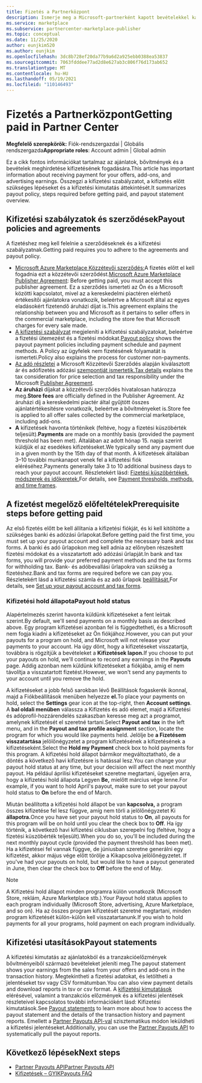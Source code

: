 ```yaml
---
title: Fizetés a Partnerközpont
description: Ismerje meg a Microsoft-partnerként kapott bevételekkel kapcsolatos kifizetéseket, például a kereskedelmi piactéri ajánlatokon, az ösztönzőprogramokon és a Felhőszolgáltató keresztül. Tartalmazza a kifizetési szabályzatot, a kifizetési hold állapotát és a kifizetési kimutatásokat.
ms.service: marketplace
ms.subservice: partnercenter-marketplace-publisher
ms.topic: conceptual
ms.date: 11/25/2020
author: eunjkim520
ms.author: eunjkim
ms.openlocfilehash: 3dc8b728ef20da77b9a6d2a925ebb0388ea53837
ms.sourcegitcommit: 7063fdddee77ad2d8e627ab3c806f76d173ab652
ms.translationtype: MT
ms.contentlocale: hu-HU
ms.lasthandoff: 05/19/2021
ms.locfileid: "110146493"
---
```

# <a name="getting-paid-in-partner-center"></a><span data-ttu-id="8865d-104">Fizetés a Partnerközpont</span><span class="sxs-lookup"><span data-stu-id="8865d-104">Getting paid in Partner Center</span></span>

<span data-ttu-id="8865d-105">**Megfelelő szerepkörök:** Fiók-rendszergazdai | Globális rendszergazda</span><span class="sxs-lookup"><span data-stu-id="8865d-105">**Appropriate roles**: Account admin | Global admin</span></span>

<span data-ttu-id="8865d-106">Ez a cikk fontos információkat tartalmaz az ajánlatok, bővítmények és a bevételek meghirdetése kifizetésének fogadására.</span><span class="sxs-lookup"><span data-stu-id="8865d-106">This article has important information about receiving payment for your offers, add-ons, and advertising earnings.</span></span> <span data-ttu-id="8865d-107">Összegzi a kifizetési szabályzatot, a kifizetés előtt szükséges lépéseket és a kifizetési kimutatás áttekintését.</span><span class="sxs-lookup"><span data-stu-id="8865d-107">It summarizes payout policy, steps required before getting paid, and payout statement overview.</span></span>

## <a name="payout-policies-and-agreements"></a><span data-ttu-id="8865d-108">Kifizetési szabályzatok és szerződések</span><span class="sxs-lookup"><span data-stu-id="8865d-108">Payout policies and agreements</span></span>

<span data-ttu-id="8865d-109">A fizetéshez meg kell felelnie a szerződéseknek és a kifizetési szabályzatnak.</span><span class="sxs-lookup"><span data-stu-id="8865d-109">Getting paid requires you to adhere to the agreements and payout policy.</span></span>

- <span data-ttu-id="8865d-110">[Microsoft Azure Marketplace Közzétevői szerződés:](/legal/marketplace/msft-publisher-agreement)A fizetés előtt el kell fogadnia ezt a közzétevői szerződést.</span><span class="sxs-lookup"><span data-stu-id="8865d-110">[Microsoft Azure Marketplace Publisher Agreement](/legal/marketplace/msft-publisher-agreement):  Before getting paid, you must accept this publisher agreement.</span></span> <span data-ttu-id="8865d-111">Ez a szerződés ismerteti az Ön és a Microsoft közötti kapcsolatot, mivel az a kereskedelmi piactéren elérhető értékesítői ajánlatokra vonatkozik, beleértve a Microsoft által az egyes eladásokért fizetendő áruházi díjat is.</span><span class="sxs-lookup"><span data-stu-id="8865d-111">This agreement explains the relationship between you and Microsoft as it pertains to seller offers in the commercial marketplace, including the store fee that Microsoft charges for every sale made.</span></span>
- <span data-ttu-id="8865d-112">[A kifizetési szabályzat](payout-policy-details.md) megjeleníti a kifizetési szabályzatokat, beleértve a fizetési ütemezést és a fizetési módokat.</span><span class="sxs-lookup"><span data-stu-id="8865d-112">[Payout policy](payout-policy-details.md) shows the payout payment policies including payment schedule and payment methods.</span></span> <span data-ttu-id="8865d-113">A Policy az ügyfelek nem fizetésének folyamatát is ismerteti.</span><span class="sxs-lookup"><span data-stu-id="8865d-113">Policy also explains the process for customer non-payments.</span></span>
- <span data-ttu-id="8865d-114">[Az adó részletei](tax-details-marketplace.md) a Microsoft Közzétevői Szerződés alapján kiválasztott ár és adófizetés adózási [szempontját ismertetik.](/legal/marketplace/msft-publisher-agreement)</span><span class="sxs-lookup"><span data-stu-id="8865d-114">[Tax details](tax-details-marketplace.md) explains the tax consideration for price selection and tax responsibility under the Microsoft [Publisher Agreement](/legal/marketplace/msft-publisher-agreement).</span></span>
- <span data-ttu-id="8865d-115">**Az áruházi** díjakat a közzétevői szerződés hivatalosan határozza meg.</span><span class="sxs-lookup"><span data-stu-id="8865d-115">**Store fees** are officially defined in the Publisher Agreement.</span></span> <span data-ttu-id="8865d-116">Az áruházi díj a kereskedelmi piactér által gyűjtött összes ajánlatértékesítésre vonatkozik, beleértve a bővítményeket is.</span><span class="sxs-lookup"><span data-stu-id="8865d-116">Store fee is applied to all offer sales collected by the commercial marketplace, including add-ons.</span></span>
- <span data-ttu-id="8865d-117">**A** kifizetések havonta történikek (feltéve, hogy a fizetési küszöbérték teljesült).</span><span class="sxs-lookup"><span data-stu-id="8865d-117">**Payments** are made on a monthly basis (provided the payment threshold has been met).</span></span> <span data-ttu-id="8865d-118">Általában az adott hónap 15. napja szerint küldjük el az esedékes kifizetéseket.</span><span class="sxs-lookup"><span data-stu-id="8865d-118">We typically send any payment due in a given month by the 15th day of that month.</span></span> <span data-ttu-id="8865d-119">A kifizetések általában 3–10 további munkanapot venek fel a kifizetési fiók eléréséhez.</span><span class="sxs-lookup"><span data-stu-id="8865d-119">Payments generally take 3 to 10 additional business days to reach your payout account.</span></span> <span data-ttu-id="8865d-120">Részletekért lásd: [Fizetési küszöbértékek, módszerek és időkeretek.](payment-thresholds-methods-timeframes.md)</span><span class="sxs-lookup"><span data-stu-id="8865d-120">For details, see [Payment thresholds, methods, and time frames](payment-thresholds-methods-timeframes.md).</span></span>

## <a name="prerequisite-steps-before-getting-paid"></a><span data-ttu-id="8865d-121">A fizetést megelőző előfeltételek</span><span class="sxs-lookup"><span data-stu-id="8865d-121">Prerequisite steps before getting paid</span></span>

<span data-ttu-id="8865d-122">Az első fizetés előtt be kell állítania a kifizetési fiókját, és ki kell kitöltötte a szükséges banki és adózási űrlapokat.</span><span class="sxs-lookup"><span data-stu-id="8865d-122">Before getting paid the first time, you must set up your payout account and complete the necessary bank and tax forms.</span></span> <span data-ttu-id="8865d-123">A banki és adó űrlapokon meg kell adnia az előnyben részesített fizetési módokat és a visszatartott adó adózási űrlapját.</span><span class="sxs-lookup"><span data-stu-id="8865d-123">In bank and tax forms, you will provide your preferred payment methods and the tax forms for withholding tax.</span></span> <span data-ttu-id="8865d-124">Bank- és adóbevallási űrlapokra van szükség a fizetéshez.</span><span class="sxs-lookup"><span data-stu-id="8865d-124">Bank and tax forms are required before we can pay you.</span></span> <span data-ttu-id="8865d-125">Részletekért lásd a kifizetési számla és az adó űrlapok [beállítását.](set-up-your-payout-account.md)</span><span class="sxs-lookup"><span data-stu-id="8865d-125">For details, see [Set up your payout account and tax forms](set-up-your-payout-account.md).</span></span>

### <a name="payout-hold-status"></a><span data-ttu-id="8865d-126">Kifizetési hold állapota</span><span class="sxs-lookup"><span data-stu-id="8865d-126">Payout hold status</span></span>

<span data-ttu-id="8865d-127">Alapértelmezés szerint havonta küldünk kifizetéseket a fent leírtak szerint.</span><span class="sxs-lookup"><span data-stu-id="8865d-127">By default, we'll send payments on a monthly basis as described above.</span></span> <span data-ttu-id="8865d-128">Egy program kifizetései azonban fel is függedtetheti, és a Microsoft nem fogja kiadni a kifizetéseket az Ön fiókjához.</span><span class="sxs-lookup"><span data-stu-id="8865d-128">However, you can put your payouts for a program on hold, and Microsoft will not release your payments to your account.</span></span> <span data-ttu-id="8865d-129">Ha úgy dönt, hogy a kifizetéseket visszatartja, továbbra is rögzítjük a bevételeket a **Kifizetések lapon.**</span><span class="sxs-lookup"><span data-stu-id="8865d-129">If you choose to put your payouts on hold, we'll continue to record any earnings in the **Payouts** page.</span></span> <span data-ttu-id="8865d-130">Addig azonban nem küldünk kifizetéseket a fiókjába, amíg el nem távolítja a visszatartott fizetést.</span><span class="sxs-lookup"><span data-stu-id="8865d-130">However, we won't send any payments to your account until you remove the hold.</span></span>

<span data-ttu-id="8865d-131">A kifizetéseket a jobb  felső sarokban lévő Beállítások fogaskerék ikonnal, majd a Fiókbeállítások menüben helyezze **el.**</span><span class="sxs-lookup"><span data-stu-id="8865d-131">To place your payments on hold, select the **Settings** gear icon at the top-right, then **Account settings**.</span></span> <span data-ttu-id="8865d-132">A **bal oldali menüben** válassza a  Kifizetés és adó elemet, majd a Kifizetési és adóprofil-hozzárendelés szakaszban keresse meg azt a programot, amelynek kifizetését el szeretné tartani.</span><span class="sxs-lookup"><span data-stu-id="8865d-132">Select **Payout and tax** in the left menu, and in the **Payout and tax profile assignment** section, locate the program for which you would like payments held.</span></span> <span data-ttu-id="8865d-133">Jelölje be **a Fizetésem visszatartása** jelölőnégyzetet a program kifizetésének a kifizetésének a kifizetéseként.</span><span class="sxs-lookup"><span data-stu-id="8865d-133">Select the **Hold my Payment** check box to hold payments for this program.</span></span> <span data-ttu-id="8865d-134">A kifizetési hold állapot bármikor megváltoztatható, de a döntés a következő havi kifizetésre is hatással lesz.</span><span class="sxs-lookup"><span data-stu-id="8865d-134">You can change your payout hold status at any time, but your decision will affect the next monthly payout.</span></span> <span data-ttu-id="8865d-135">Ha például áprilisi kifizetéseket szeretne megtartani, ügyeljen arra, hogy a kifizetési hold állapota Legyen **Be,** mielőtt március vége lenne.</span><span class="sxs-lookup"><span data-stu-id="8865d-135">For example, if you want to hold April's payout, make sure to set your payout hold status to **On** before the end of March.</span></span>

<span data-ttu-id="8865d-136">Miután beállította a kifizetési hold állapot be van **kapcsolva,** a program összes kifizetése fel lesz függve, amíg nem törli a jelölőnégyzetet Ki **állapotra.**</span><span class="sxs-lookup"><span data-stu-id="8865d-136">Once you have set your payout hold status to **On**, all payouts for this program will be on hold until you clear the check box to **Off**.</span></span> <span data-ttu-id="8865d-137">Ha így történik, a következő havi kifizetési ciklusban szerepelni fog (feltéve, hogy a fizetési küszöbérték teljesült).</span><span class="sxs-lookup"><span data-stu-id="8865d-137">When you do so, you'll be included during the next monthly payout cycle (provided the payment threshold has been met).</span></span> <span data-ttu-id="8865d-138">Ha a kifizetései fel vannak függve, de júniusban szeretne generálni egy kifizetést, akkor május vége előtt törölje a Kikapcsolva jelölőnégyzetet. </span><span class="sxs-lookup"><span data-stu-id="8865d-138">If you've had your payouts on hold, but would like to have a payout generated in June, then clear the check box to **Off** before the end of May.</span></span>

>[!Note]
> <span data-ttu-id="8865d-139">A Kifizetési hold állapot minden programra külön vonatkozik (Microsoft Store, reklám, Azure Marketplace stb.).</span><span class="sxs-lookup"><span data-stu-id="8865d-139">Your Payout hold status applies to each program individually (Microsoft Store, advertising, Azure Marketplace, and so on).</span></span> <span data-ttu-id="8865d-140">Ha az összes program kifizetését szeretné megtartani, minden program kifizetését külön-külön kell visszatartanunk.</span><span class="sxs-lookup"><span data-stu-id="8865d-140">If you wish to hold payments for all your programs, hold payment on each program individually.</span></span>

## <a name="payout-statements"></a><span data-ttu-id="8865d-141">Kifizetési utasítások</span><span class="sxs-lookup"><span data-stu-id="8865d-141">Payout statements</span></span>

<span data-ttu-id="8865d-142">A kifizetési kimutatás az ajánlatokból és a tranzakcióelőzmények bővítményeiből származó bevételeket jeleníti meg.</span><span class="sxs-lookup"><span data-stu-id="8865d-142">The payout statement shows your earnings from the sales from your offers and add-ons in the transaction history.</span></span> <span data-ttu-id="8865d-143">Megtekintheti a fizetési adatokat, és letöltheti a jelentéseket tsv vagy CSV formátumban.</span><span class="sxs-lookup"><span data-stu-id="8865d-143">You can also view payment details and download reports in tsv or csv format.</span></span> <span data-ttu-id="8865d-144">A [kifizetési kimutatások](payout-statement.md) elérésével, valamint a tranzakciós előzmények és a kifizetési jelentések részleteivel kapcsolatos további információkért lásd: Kifizetési kimutatások.</span><span class="sxs-lookup"><span data-stu-id="8865d-144">See [Payout statements](payout-statement.md) to learn more about how to access the payout statement and the details of the transaction history and payment reports.</span></span> <span data-ttu-id="8865d-145">Emellett a [Partner Payouts API-val](https://apidocs.microsoft.com/services/partnerpayouts) szisztematikus módon leküldheti a kifizetési jelentéseket.</span><span class="sxs-lookup"><span data-stu-id="8865d-145">Additionally, you can use the [Partner Payouts API](https://apidocs.microsoft.com/services/partnerpayouts) to systematically pull the payout reports.</span></span>

## <a name="next-steps"></a><span data-ttu-id="8865d-146">Következő lépések</span><span class="sxs-lookup"><span data-stu-id="8865d-146">Next steps</span></span>

- [<span data-ttu-id="8865d-147">Partner Payouts API</span><span class="sxs-lookup"><span data-stu-id="8865d-147">Partner Payouts API</span></span>](https://apidocs.microsoft.com/services/partnerpayouts)
- [<span data-ttu-id="8865d-148">Kifizetések – GYIK</span><span class="sxs-lookup"><span data-stu-id="8865d-148">Payouts FAQ</span></span>](payout-faq.md)
